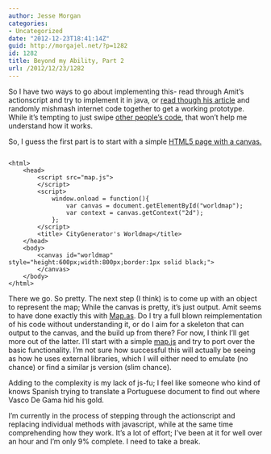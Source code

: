 ```yaml
---
author: Jesse Morgan
categories:
- Uncategorized
date: "2012-12-23T18:41:14Z"
guid: http://morgajel.net/?p=1282
id: 1282
title: Beyond my Ability, Part 2
url: /2012/12/23/1282
---
```


So I have two ways to go about implementing this- read through Amit’s actionscript and try to implement it in java, or [read though his article](http://www-cs-students.stanford.edu/~amitp/game-programming/polygon-map-generation/) and randomly mishmash internet code together to get a working prototype. While it’s tempting to just swipe [other people’s code](http://www.raymondhill.net/voronoi/rhill-voronoi-core.js), that won’t help me understand how it works.

So, I guess the first part is to start with a simple [HTML5 page with a canvas.](http://morgajel.net/worldmap.html)

```

<html>
    <head>
        <script src="map.js">
        </script>
        <script>
            window.onload = function(){
                var canvas = document.getElementById("worldmap");
                var context = canvas.getContext("2d");
            };
        </script>
        <title> CityGenerator's Worldmap</title>
    </head>
    <body>
        <canvas id="worldmap" style="height:600px;width:800px;border:1px solid black;">
        </canvas>
    </body>
</html>
```

There we go. So pretty. The next step (I think) is to come up with an object to represent the map; While the canvas is pretty, it’s just output. Amit seems to have done exactly this with [Map.as](https://github.com/amitp/mapgen2/blob/master/Map.as). Do I try a full blown reimplementation of his code without understanding it, or do I aim for a skeleton that can output to the canvas, and the build up from there? For now, I think I’ll get more out of the latter. I’ll start with a simple [map.js](http://morgajel.net/map.js) and try to port over the basic functionality. I’m not sure how successful this will actually be seeing as how he uses external libraries, which I will either need to emulate (no chance) or find a similar js version (slim chance).

Adding to the complexity is my lack of js-fu; I feel like someone who kind of knows Spanish trying to translate a Portuguese document to find out where Vasco De Gama hid his gold.

I’m currently in the process of stepping through the actionscript and replacing individual methods with javascript, while at the same time comprehending how they work. It’s a lot of effort; I’ve been at it for well over an hour and I’m only 9% complete. I need to take a break.

</body></html>